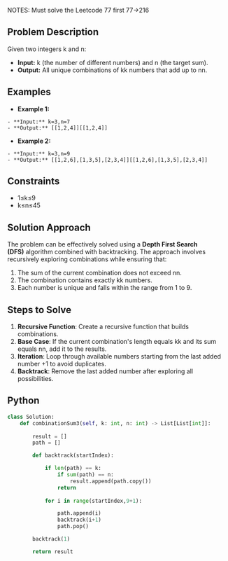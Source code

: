 NOTES:
Must solve the Leetcode 77 first
77->216

## Problem Description

Given two integers k and n:

- **Input:** k (the number of different numbers) and n (the target sum).
- **Output:** All unique combinations of kk numbers that add up to nn.

## Examples

- **Example 1:**
```
- **Input:** k=3,n=7
- **Output:** [[1,2,4]][[1,2,4]]
```

- **Example 2:**
```
- **Input:** k=3,n=9
- **Output:** [[1,2,6],[1,3,5],[2,3,4]][[1,2,6],[1,3,5],[2,3,4]]
```

## Constraints

- 1≤k≤9
- k≤n≤45

## Solution Approach

The problem can be effectively solved using a **Depth First Search (DFS)** algorithm combined with backtracking. The approach involves recursively exploring combinations while ensuring that:

1. The sum of the current combination does not exceed nn.
2. The combination contains exactly kk numbers.
3. Each number is unique and falls within the range from 1 to 9.

## Steps to Solve

1. **Recursive Function**: Create a recursive function that builds combinations.
2. **Base Case**: If the current combination's length equals kk and its sum equals nn, add it to the results.
3. **Iteration**: Loop through available numbers starting from the last added number +1 to avoid duplicates.
4. **Backtrack**: Remove the last added number after exploring all possibilities.

## Python 

```python
class Solution:
    def combinationSum3(self, k: int, n: int) -> List[List[int]]:
        
        result = []
        path = []

        def backtrack(startIndex):

            if len(path) == k:
                if sum(path) == n:
                    result.append(path.copy())
                return
            
            for i in range(startIndex,9+1):

                path.append(i)
                backtrack(i+1)
                path.pop()

        backtrack(1)

        return result
```

